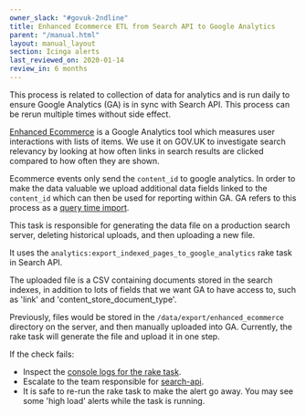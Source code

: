 ```yaml
---
owner_slack: "#govuk-2ndline"
title: Enhanced Ecommerce ETL from Search API to Google Analytics
parent: "/manual.html"
layout: manual_layout
section: Icinga alerts
last_reviewed_on: 2020-01-14
review_in: 6 months
---
```


This process is related to collection of data for analytics and is run daily to
ensure Google Analytics (GA) is in sync with Search API. This process can be
rerun multiple times without side effect.

[Enhanced Ecommerce](https://developers.google.com/analytics/devguides/collection/analyticsjs/enhanced-ecommerce)
is a Google Analytics tool which measures user interactions with lists of items.
We use it on GOV.UK to investigate search relevancy by looking at how often
links in search results are clicked compared to how often they are shown.

Ecommerce events only send the `content_id` to google analytics. In order to make the data valuable we upload additional data fields linked to the `content_id` which can then be used for reporting within GA. GA refers to this process as a [query time import](https://support.google.com/analytics/answer/6071511?hl=en).

This task is responsible for generating the data file on a production
search server, deleting historical uploads, and then uploading a new file.

It uses the `analytics:export_indexed_pages_to_google_analytics` rake task
in Search API.

The uploaded file is a CSV containing documents stored in the search indexes,
in addition to lots of fields that we want GA to have access to, such as 'link'
and 'content_store_document_type'.

Previously, files would be stored in the `/data/export/enhanced_ecommerce`
directory on the server, and then manually uploaded into GA.
Currently, the rake task will generate the file and upload it in one step.

If the check fails:

- Inspect the [console logs for the rake task](https://deploy.blue.production.govuk.digital/job/enhanced_ecommerce_search_api/).
- Escalate to the team responsible for [search-api](/apps/search-api.html).
- It is safe to re-run the rake task to make the alert go away.
  You may see some 'high load' alerts while the task is running.
